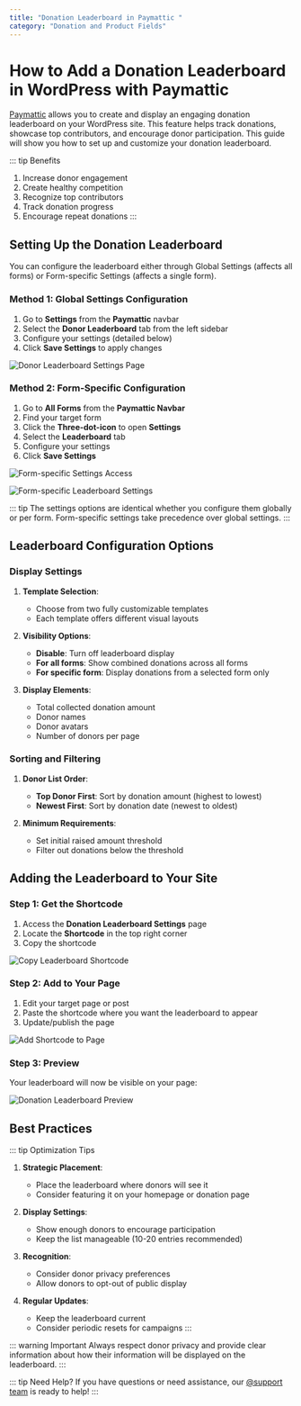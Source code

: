 ```yaml
---
title: "Donation Leaderboard in Paymattic "
category: "Donation and Product Fields"
---
```

# How to Add a Donation Leaderboard in WordPress with Paymattic

[Paymattic](https://paymattic.com/) allows you to create and display an engaging donation leaderboard on your WordPress site. This feature helps track donations, showcase top contributors, and encourage donor participation. This guide will show you how to set up and customize your donation leaderboard.

::: tip Benefits
1. Increase donor engagement
2. Create healthy competition
3. Recognize top contributors
4. Track donation progress
5. Encourage repeat donations
:::

## Setting Up the Donation Leaderboard

You can configure the leaderboard either through Global Settings (affects all forms) or Form-specific Settings (affects a single form).

### Method 1: Global Settings Configuration

1. Go to **Settings** from the **Paymattic** navbar
2. Select the **Donor Leaderboard** tab from the left sidebar
3. Configure your settings (detailed below)
4. Click **Save Settings** to apply changes

![Donor Leaderboard Settings Page](/images/donation-and-product-fields/how-to-add-donation-leaderboard-in-wordpress-with-paymattic/Donor-Leaderboard-Settings-Page-scaled.webp)

### Method 2: Form-Specific Configuration

1. Go to **All Forms** from the **Paymattic Navbar**
2. Find your target form
3. Click the **Three-dot-icon** to open **Settings**
4. Select the **Leaderboard** tab
5. Configure your settings
6. Click **Save Settings**

![Form-specific Settings Access](/images/donation-and-product-fields/how-to-add-donation-leaderboard-in-wordpress-with-paymattic/Specific-forms-settings-option-scaled.webp)

![Form-specific Leaderboard Settings](/images/donation-and-product-fields/how-to-add-donation-leaderboard-in-wordpress-with-paymattic/Donation-leaderbord-settings-under-a-specific-forms-settings-scaled.webp)

::: tip
The settings options are identical whether you configure them globally or per form. Form-specific settings take precedence over global settings.
:::

## Leaderboard Configuration Options

### Display Settings

1. **Template Selection**:
   - Choose from two fully customizable templates
   - Each template offers different visual layouts

2. **Visibility Options**:
   - **Disable**: Turn off leaderboard display
   - **For all forms**: Show combined donations across all forms
   - **For specific form**: Display donations from a selected form only

3. **Display Elements**:
   - Total collected donation amount
   - Donor names
   - Donor avatars
   - Number of donors per page

### Sorting and Filtering

1. **Donor List Order**:
   - **Top Donor First**: Sort by donation amount (highest to lowest)
   - **Newest First**: Sort by donation date (newest to oldest)

2. **Minimum Requirements**:
   - Set initial raised amount threshold
   - Filter out donations below the threshold

## Adding the Leaderboard to Your Site

### Step 1: Get the Shortcode

1. Access the **Donation Leaderboard Settings** page
2. Locate the **Shortcode** in the top right corner
3. Copy the shortcode

![Copy Leaderboard Shortcode](/images/donation-and-product-fields/how-to-add-donation-leaderboard-in-wordpress-with-paymattic/Copy-ShortCode-scaled.webp)

### Step 2: Add to Your Page

1. Edit your target page or post
2. Paste the shortcode where you want the leaderboard to appear
3. Update/publish the page

![Add Shortcode to Page](/images/donation-and-product-fields/how-to-add-donation-leaderboard-in-wordpress-with-paymattic/Paste-the-shortcode-into-Donation-Page-scaled.webp)

### Step 3: Preview

Your leaderboard will now be visible on your page:

![Donation Leaderboard Preview](/images/donation-and-product-fields/how-to-add-donation-leaderboard-in-wordpress-with-paymattic/Preview-of-Donation-Leaderboard.webp)

## Best Practices

::: tip Optimization Tips
1. **Strategic Placement**:
   - Place the leaderboard where donors will see it
   - Consider featuring it on your homepage or donation page
   
2. **Display Settings**:
   - Show enough donors to encourage participation
   - Keep the list manageable (10-20 entries recommended)
   
3. **Recognition**:
   - Consider donor privacy preferences
   - Allow donors to opt-out of public display
   
4. **Regular Updates**:
   - Keep the leaderboard current
   - Consider periodic resets for campaigns
:::

::: warning Important
Always respect donor privacy and provide clear information about how their information will be displayed on the leaderboard.
:::

::: tip Need Help?
If you have questions or need assistance, our [@support team](https://wpmanageninja.com/support-tickets/) is ready to help!
:::